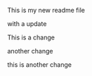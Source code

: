This is my new readme file

with a update

This is a change

another change

this is another change
